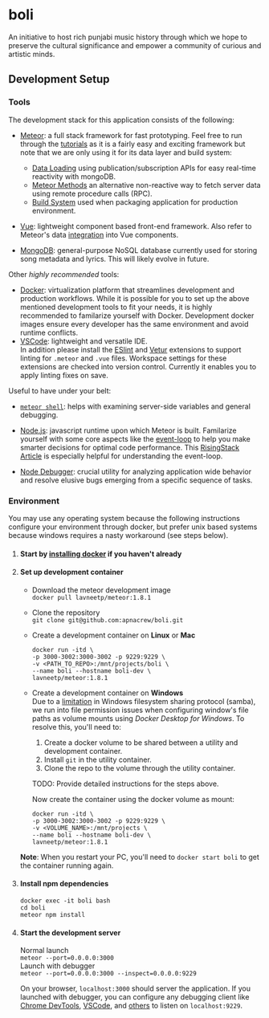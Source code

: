 # boli

An initiative to host rich punjabi music history through which we hope to preserve the cultural significance and empower a community of curious and artistic minds.

## Development Setup

### Tools

The development stack for this application consists of the following:

* [Meteor](https://www.meteor.com/): a full stack framework for fast prototyping. Feel free to run through the [tutorials](https://www.meteor.com/tutorials) as it is a fairly easy and exciting framework but note that we are only using it for its data layer and build system:
  * [Data Loading](https://guide.meteor.com/data-loading.html) using publication/subscription APIs for easy real-time reactivity with mongoDB.
  * [Meteor Methods](https://guide.meteor.com/methods.html) an alternative non-reactive way to fetch server data using remote procedure calls (RPC).
  * [Build System](https://guide.meteor.com/build-tool.html) used when packaging application for production environment.

* [Vue](https://vuejs.org/): lightweight component based front-end framework. Also refer to Meteor's data [integration](https://guide.meteor.com/vue.html#vue-and-meteor-realtime-data-layer) into Vue components.
* [MongoDB](https://www.mongodb.com/): general-purpose NoSQL database currently used for storing song metadata and lyrics. This will likely evolve in future.

Other *highly recommended* tools:

* [Docker](https://www.docker.com/): virtualization platform that streamlines development and production workflows. While it is possible for you to set up the above mentioned development tools to fit your needs, it is highly recommended to familarize yourself with Docker. Development docker images ensure every developer has the same environment and avoid runtime conflicts.
* [VSCode](https://code.visualstudio.com/): lightweight and versatile IDE.  
  In addition please install the [ESlint](https://marketplace.visualstudio.com/items?itemName=dbaeumer.vscode-eslint) and [Vetur](https://marketplace.visualstudio.com/items?itemName=octref.vetur) extensions to support linting for `.meteor` and `.vue` files. Workspace settings for these extensions are checked into version control. Currently it enables you to apply linting fixes on save.

Useful to have under your belt:

* [`meteor shell`](https://docs.meteor.com/commandline.html#meteorshell): helps with examining server-side variables and general debugging.

* [Node.js](https://nodejs.org/en/): javascript runtime upon which Meteor is built. Familarize yourself with some core aspects like the [event-loop](https://nodejs.org/en/docs/guides/event-loop-timers-and-nexttick/) to help you make smarter decisions for optimal code performance. This [RisingStack Article](https://blog.risingstack.com/node-js-at-scale-understanding-node-js-event-loop/) is especially helpful for understanding the event-loop.
* [Node Debugger](https://nodejs.org/docs/latest-v11.x/api/debugger.html): crucial utility for analyzing application wide behavior and resolve elusive bugs emerging from a specific sequence of tasks.

### Environment

You may use any operating system because the following instructions configure your environment through docker, but prefer unix based systems because windows requires a nasty workaround (see steps below).

1. #### Start by [installing docker](https://docs.docker.com/install/) if you haven't already

2. #### Set up development container

   * Download the meteor development image  
    `docker pull lavneetp/meteor:1.8.1`

   * Clone the repository  
    `git clone git@github.com:apnacrew/boli.git`

   * Create a development container on **Linux** or **Mac**

      ```console
      docker run -itd \
      -p 3000-3002:3000-3002 -p 9229:9229 \
      -v <PATH_TO_REPO>:/mnt/projects/boli \
      --name boli --hostname boli-dev \
      lavneetp/meteor:1.8.1
      ```

   * Create a development container on **Windows**  
      Due to a [limitation](https://github.com/docker/for-win/issues/497) in Windows filesystem sharing protocol (samba), we run into file permission issues when configuring window's file paths as volume mounts using *Docker Desktop for Windows*. To resolve this, you'll need to:
       1. Create a docker volume to be shared between a utility and development container.
       2. Install `git` in the utility container.
       3. Clone the repo to the volume through the utility container.

      TODO: Provide detailed instructions for the steps above.

      Now create the container using the docker volume as mount:

      ```console
      docker run -itd \
      -p 3000-3002:3000-3002 -p 9229:9229 \
      -v <VOLUME_NAME>:/mnt/projects \
      --name boli --hostname boli-dev \
      lavneetp/meteor:1.8.1
      ```

    **Note**: When you restart your PC, you'll need to `docker start boli` to get the container running again.

3. #### Install npm dependencies

    ```console
    docker exec -it boli bash
    cd boli
    meteor npm install
    ```

4. #### Start the development server

    Normal launch  
    `meteor --port=0.0.0.0:3000`  
    Launch with debugger  
    `meteor --port=0.0.0.0:3000 --inspect=0.0.0.0:9229`

    On your browser, `localhost:3000` should server the application. If you launched with debugger, you can configure any debugging client like [Chrome DevTools](https://medium.com/@paul_irish/debugging-node-js-nightlies-with-chrome-devtools-7c4a1b95ae27), [VSCode](https://code.visualstudio.com/docs/nodejs/nodejs-debugging), and [others](https://nodejs.org/de/docs/guides/debugging-getting-started/#inspector-clients) to listen on `localhost:9229`.
